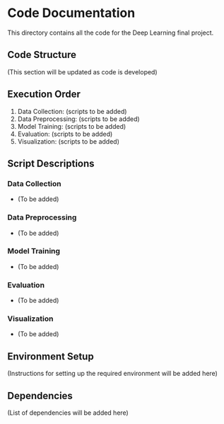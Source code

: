 # Code Documentation

This directory contains all the code for the Deep Learning final project.

## Code Structure

(This section will be updated as code is developed)

## Execution Order

1. Data Collection: (scripts to be added)
2. Data Preprocessing: (scripts to be added)
3. Model Training: (scripts to be added)
4. Evaluation: (scripts to be added)
5. Visualization: (scripts to be added)

## Script Descriptions

### Data Collection
- (To be added)

### Data Preprocessing
- (To be added)

### Model Training
- (To be added)

### Evaluation
- (To be added)

### Visualization
- (To be added)

## Environment Setup

(Instructions for setting up the required environment will be added here)

## Dependencies

(List of dependencies will be added here)
